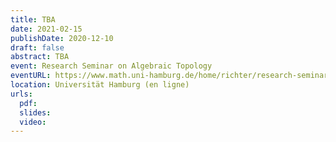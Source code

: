 ```yaml
---
title: TBA
date: 2021-02-15
publishDate: 2020-12-10
draft: false
abstract: TBA
event: Research Seminar on Algebraic Topology
eventURL: https://www.math.uni-hamburg.de/home/richter/research-seminar-jhbr.html
location: Universität Hamburg (en ligne)
urls:
  pdf:
  slides:
  video:
---
```

